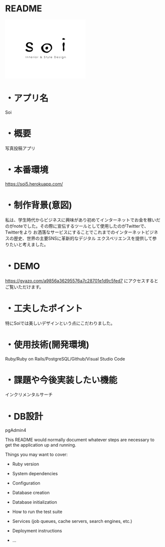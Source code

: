 # README

![サンプル画像](images.png)

# ・アプリ名
Soi

# ・概要
写真投稿アプリ

# ・本番環境
https://soi5.herokuapp.com/

# ・制作背景(意図)
私は、学生時代からビジネスに興味があり初めてインターネットでお金を稼いだのがnoteでした。その際に宣伝するツールとして使用したのがTwitterで、Twitterをより
お洒落なサービスにすることでこれまでのインターネットビジネスの歴史、世界の主要SNSに革新的なデジタル エクスペリエンスを提供して参りたいと考えました。

# ・DEMO
https://gyazo.com/a9856a36295576a7c28701e1d9c5fed7 にアクセスするとご覧いただけます。

# ・工夫したポイント
特にSoiでは美しいデザインという点にこだわりました。

# ・使用技術(開発環境)
Ruby/Ruby on Rails/PostgreSQL/Github/Visual Studio Code

# ・課題や今後実装したい機能
インクリメンタルサーチ

# ・DB設計
pgAdmin4


This README would normally document whatever steps are necessary to get the
application up and running.

Things you may want to cover:

* Ruby version

* System dependencies

* Configuration

* Database creation

* Database initialization

* How to run the test suite

* Services (job queues, cache servers, search engines, etc.)

* Deployment instructions

* ...
